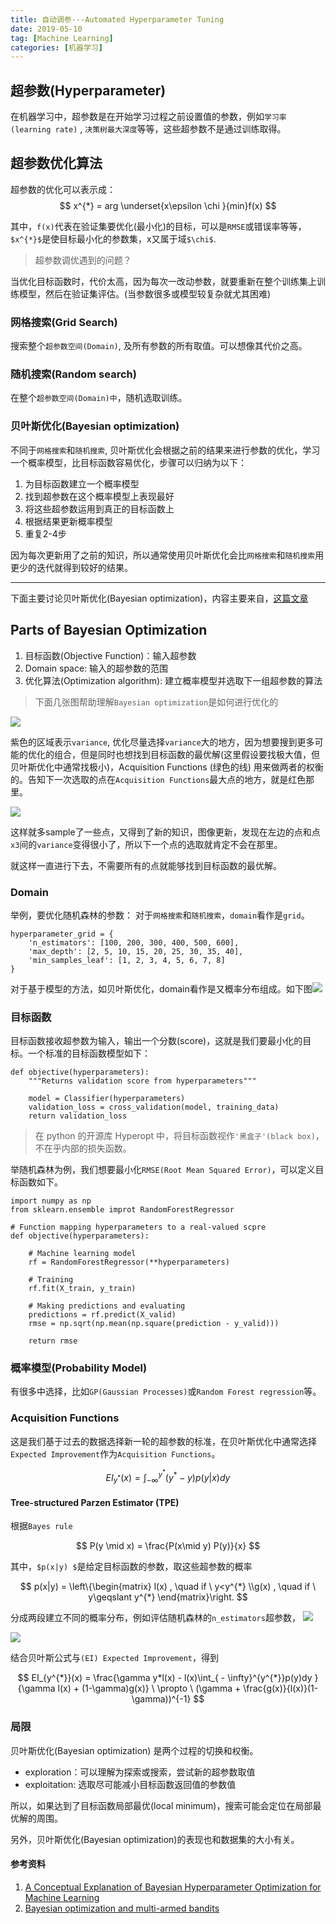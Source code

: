 ```yaml
---
title: 自动调参---Automated Hyperparameter Tuning
date: 2019-05-10
tag: [Machine Learning]
categories: [机器学习]
---
```



## 超参数(Hyperparameter)
在机器学习中，超参数是在开始学习过程之前设置值的参数，例如`学习率(learning rate)` , `决策树最大深度`等等，这些超参数不是通过训练取得。

<!--more-->

## 超参数优化算法
超参数的优化可以表示成：
$$
x^{*} = arg \underset{x\epsilon \chi }{min}f(x)
$$

其中，`f(x)`代表在验证集要优化(最小化)的目标，可以是`RMSE`或错误率等等，`$x^{*}$`是使目标最小化的参数集，x又属于域`$\chi$`.

> 超参数调优遇到的问题？

当优化目标函数时，代价太高，因为每次一改动参数，就要重新在整个训练集上训练模型，然后在验证集评估。(当参数很多或模型较复杂就尤其困难)


### 网格搜索(Grid Search)
搜索整个`超参数空间(Domain)`, 及所有参数的所有取值。可以想像其代价之高。

### 随机搜索(Random search)
在整个`超参数空间(Domain)中`，随机选取训练。

### 贝叶斯优化(Bayesian optimization)
不同于`网格搜索`和`随机搜索`, 贝叶斯优化会根据之前的结果来进行参数的优化，学习一个概率模型，比目标函数容易优化，步骤可以归纳为以下：
1. 为目标函数建立一个概率模型
2. 找到超参数在这个概率模型上表现最好
3. 将这些超参数运用到真正的目标函数上
4. 根据结果更新概率模型
5. 重复2-4步

因为每次更新用了之前的知识，所以通常使用贝叶斯优化会比`网格搜索`和`随机搜索`用更少的迭代就得到较好的结果。


***

下面主要讨论贝叶斯优化(Bayesian optimization)，内容主要来自，[这篇文章](https://towardsdatascience.com/automated-machine-learning-hyperparameter-tuning-in-python-dfda59b72f8a)

## Parts of Bayesian Optimization

1. 目标函数(Objective Function)：输入超参数
2. Domain space: 输入的超参数的范围
3. 优化算法(Optimization algorithm): 建立概率模型并选取下一组超参数的算法
 
> 下面几张图帮助理解`Bayesian optimization`是如何进行优化的

![](/images/auto/p1.jpg)

紫色的区域表示`variance`, 优化尽量选择`variance`大的地方，因为想要搜到更多可能的优化的组合，但是同时也想找到目标函数的最优解(这里假设要找极大值，但贝叶斯优化中通常找极小)，Acquisition Functions (绿色的线) 用来做两者的权衡的。告知下一次选取的点在`Acquisition Functions`最大点的地方，就是红色那里。

![](/images/auto/p2.jpg)

这样就多sample了一些点，又得到了新的知识，图像更新，发现在左边的点和点`x3`间的`variance`变得很小了，所以下一个点的选取就肯定不会在那里。

就这样一直进行下去，不需要所有的点就能够找到目标函数的最优解。

### Domain
举例，要优化随机森林的参数：
对于`网格搜索`和`随机搜索`，`domain`看作是`grid`。

```
hyperparameter_grid = {
    'n_estimators': [100, 200, 300, 400, 500, 600],
    'max_depth': [2, 5, 10, 15, 20, 25, 30, 35, 40],
    'min_samples_leaf': [1, 2, 3, 4, 5, 6, 7, 8]
}
```
对于基于模型的方法，如贝叶斯优化，domain看作是又概率分布组成。如下图![](/images/auto/2.png)


### 目标函数
目标函数接收超参数为输入，输出一个分数(score)，这就是我们要最小化的目标。一个标准的目标函数模型如下：
```
def objective(hyperparameters):
    """Returns validation score from hyperparameters"""
    
    model = Classifier(hyperparameters)
    validation_loss = cross_validation(model, training_data)    
    return validation_loss
```
> 在 python 的开源库 Hyperopt 中，将目标函数视作`'黑盒子'(black box)`，不在乎内部的损失函数。

举随机森林为例，我们想要最小化`RMSE(Root Mean Squared Error)`，可以定义目标函数如下。

```
import numpy as np
from sklearn.ensemble improt RandomForestRegressor

# Function mapping hyperparameters to a real-valued scpre
def objective(hyperparameters):
    
    # Machine learning model
    rf = RandomForestRegressor(**hyperparameters)
    
    # Training 
    rf.fit(X_train, y_train)
    
    # Making predictions and evaluating
    predictions = rf.predict(X_valid)
    rmse = np.sqrt(np.mean(np.square(prediction - y_valid)))
    
    return rmse
```

### 概率模型(Probability Model)
有很多中选择，比如`GP(Gaussian Processes)`或`Random Forest regression`等。

### Acquisition Functions
这是我们基于过去的数据选择新一轮的超参数的标准，在贝叶斯优化中通常选择` Expected Improvement`作为`Acquisition Functions`。

$$
EI_{y^{*}}(x) = \int_{ - \infty}^{y^{*}}(y^{*}-y)p(y|x)dy
$$

#### Tree-structured Parzen Estimator (TPE)

根据`Bayes rule`

$$
P(y \mid x) = \frac{P(x\mid y) P(y)}{x}
$$

其中，`$p(x|y) $`是给定目标函数的参数，取这些超参数的概率

$$
p(x|y) = \left\{\begin{matrix}
l(x) , \quad if \  y<y^{*}
\\g(x) , \quad if \  y\geqslant y^{*}
\end{matrix}\right.
$$

分成两段建立不同的概率分布，例如评估随机森林的`n_estimators`超参数，
![](/images/auto/3.png)

![](/images/auto/4.png)

结合贝叶斯公式与`(EI) Expected Improvement`，得到

$$
EI_{y^{*}}(x) = \frac{\gamma y*l(x) - l(x)\int_{ - \infty}^{y^{*}}p(y)dy }{\gamma l(x) + (1-\gamma)g(x)} \ \propto  \ (\gamma + \frac{g(x)}{l(x)}(1-\gamma))^{-1}
$$

### 局限
贝叶斯优化(Bayesian optimization) 是两个过程的切换和权衡。
- exploration：可以理解为探索或搜索，尝试新的超参数取值
- exploitation: 选取尽可能减小目标函数返回值的参数值

所以，如果达到了目标函数局部最优(local minimum)，搜索可能会定位在局部最优解的周围。

另外，贝叶斯优化(Bayesian optimization)的表现也和数据集的大小有关。


#### 参考资料
1. [A Conceptual Explanation of Bayesian Hyperparameter Optimization for Machine Learning](https://towardsdatascience.com/a-conceptual-explanation-of-bayesian-model-based-hyperparameter-optimization-for-machine-learning-b8172278050f)
2. [Bayesian optimization and multi-armed bandits](https://www.youtube.com/watch?v=vz3D36VXefI)